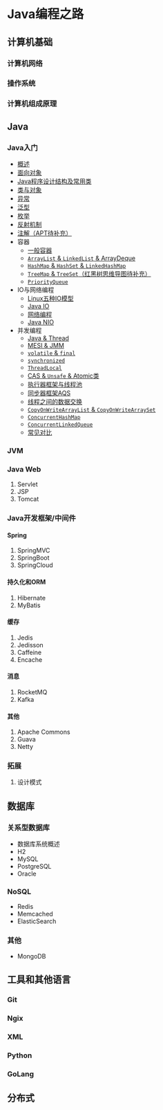 # Java编程之路

## 计算机基础

### 计算机网络

### 操作系统

### 计算机组成原理

## Java

### Java入门

- [概述](Java/Java入门/概述.md)
- [面向对象](Java/Java入门/面向对象.md)
- [Java程序设计结构及常用类](Java/Java入门/程序设计结构及常用类.md)
- [类与对象](Java/Java入门/类与对象.md)
- [异常](Java/Java入门/异常.md)
- [泛型](Java/Java入门/泛型.md)
- [枚举](Java/Java入门/枚举.md)
- [反射机制](Java/Java入门/反射机制.md)
- [注解（APT待补充）](Java/Java入门/注解.md)
- 容器
    - [一般容器](Java/Java入门/容器/一般容器.md)
    - [`ArrayList` & `LinkedList` & ArrayDeque](Java/Java入门/容器/ArrayList%20&%20LinkedList%20&%20ArrayDeque.md)
    - [`HashMap` & `HashSet` & `LinkedHashMap`](Java/Java入门/容器/HashMap%20&%20HashSet%20&%20LinkedHashMap.md)
    - [`TreeMap` & `TreeSet`（红黑树思维导图待补充）](Java/Java入门/容器/TreeMap%20&%20TreeSet.md)
    - [`PriorityQueue`](Java/Java入门/容器/PriorityQueue.md)
- IO与网络编程
    - [Linux五种IO模型](Java/Java入门/IO与网络编程/Linux五种IO模型.md)
    - [Java IO](Java/Java入门/IO与网络编程/Java%20IO.md)
    - [网络编程](Java/Java入门/IO与网络编程/网络编程.md)
    - [Java NIO](Java/Java入门/IO与网络编程/Java%20NIO.md)
- 并发编程
    - [Java & Thread](Java/Java入门/并发编程/Java%20&%20Thread.md)
    - [MESI & JMM](Java/Java入门/并发编程/MESI%20&%20JMM.md)
    - [`volatile` & `final`](Java/Java入门/并发编程/volatile%20&%20final.md)
    - [`synchronized`](Java/Java入门/并发编程/synchronized.md)
    - [`ThreadLocal`](Java/Java入门/并发编程/ThreadLocal.md)
    - [CAS & `Unsafe` & Atomic类](Java/Java入门/并发编程/CAS%20&%20Unsafe%20&%20Atomic类.md)
    - [执行器框架与线程池](Java/Java入门/并发编程/执行器框架与线程池.md)
    - [同步器框架AQS](Java/Java入门/并发编程/同步器框架AQS.md)
    - [线程之间的数据交换](Java/Java入门/并发编程/线程之间的数据交换.md)
    - [`CopyOnWriteArrayList` & `CopyOnWriteArraySet`](Java/Java入门/并发编程/CopyOnWriteArrayList%20&%20CopyOnWriteArraySet.md)
    - [`ConcurrentHashMap`](Java/Java入门/并发编程/ConcurrentHashMap.md)
    - [`ConcurrentLinkedQueue`](Java/Java入门/并发编程/ConcurrentLinkedQueue.md)
    - [常见对比](Java/Java入门/并发编程/常见对比.md)

### JVM

### Java Web

1. Servlet
2. JSP
3. Tomcat

### Java开发框架/中间件

#### Spring

1. SpringMVC
2. SpringBoot
3. SpringCloud

#### 持久化和ORM

1. Hibernate
2. MyBatis

#### 缓存

1. Jedis
2. Jedisson
3. Caffeine
4. Encache

#### 消息

1. RocketMQ
2. Kafka

#### 其他

1. Apache Commons
2. Guava
3. Netty

### 拓展

1. 设计模式

## 数据库

### 关系型数据库

- 数据库系统概述
- H2
- MySQL
- PostgreSQL
- Oracle

### NoSQL

- Redis
- Memcached
- ElasticSearch

### 其他

- MongoDB

## 工具和其他语言

### Git

### Ngix

### XML

### Python

### GoLang

## 分布式

